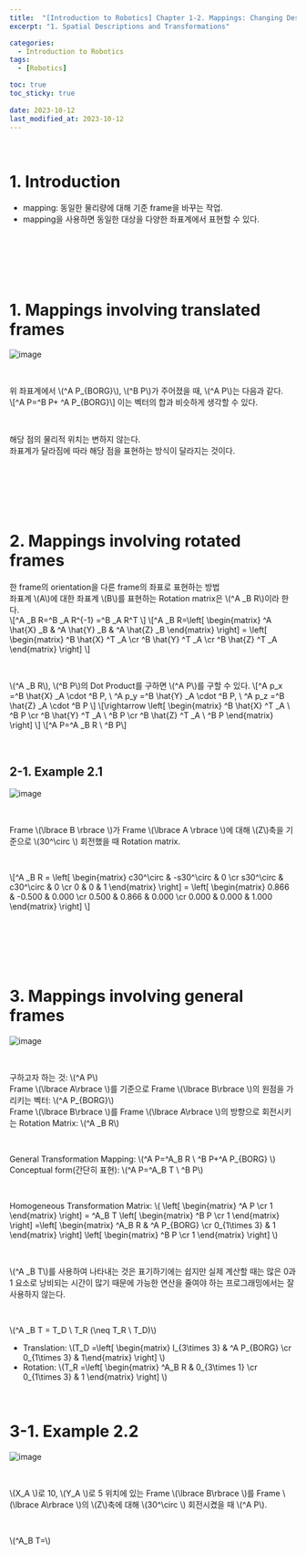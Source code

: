 ```yaml
---
title:  "[Introduction to Robotics] Chapter 1-2. Mappings: Changing Descriptions from Frame to Frame"
excerpt: "1. Spatial Descriptions and Transformations"

categories:
  - Introduction to Robotics
tags:
  - [Robotics]

toc: true
toc_sticky: true
 
date: 2023-10-12
last_modified_at: 2023-10-12
---
```


&nbsp;

# 1. Introduction
- mapping: 동일한 물리량에 대해 기준 frame을 바꾸는 작업.
- mapping을 사용하면 동일한 대상을 다양한 좌표계에서 표현할 수 있다.

&nbsp;

&nbsp;

&nbsp;

# 1. Mappings involving translated frames
![image](/assets/images/IR_Figure2.4.png)

&nbsp;

위 좌표계에서 \\(^A P_{BORG}\\), \\(^B P\\)가 주어졌을 때, \\(^A P\\)는 다음과 같다.\
\\[^A P=^B P+ ^A P_{BORG}\\]
이는 벡터의 합과 비슷하게 생각할 수 있다.

&nbsp;

해당 점의 물리적 위치는 변하지 않는다.\
좌표계가 달라짐에 따라 해당 점을 표현하는 방식이 달라지는 것이다.

&nbsp;

&nbsp;

&nbsp;

# 2. Mappings involving rotated frames
한 frame의 orientation을 다른 frame의 좌표로 표현하는 방법\
좌표계 \\(A\\)에 대한 좌표계 \\(B\\)를 표현하는 Rotation matrix은 \\(^A _B R\\)이라 한다.\
\\[^A _B R=^B _A R^{-1} =^B _A R^T \\]
\\[^A _B R=\left[ \begin{matrix} ^A \hat{X} _B & ^A \hat{Y} _B & ^A \hat{Z} _B \end{matrix} \right] = \left[ \begin{matrix} ^B \hat{X} ^T _A \cr ^B \hat{Y} ^T _A \cr ^B \hat{Z} ^T _A \end{matrix} \right] \\]

&nbsp;

\\(^A _B R\\), \\(^B P\\)의 Dot Product를 구하면 \\(^A P\\)를 구할 수 있다.
\\[^A p_x =^B \hat{X} _A \cdot ^B P, \ ^A p_y =^B \hat{Y} _A \cdot ^B P, \ ^A p_z =^B \hat{Z} _A \cdot ^B P \\]
\\[\rightarrow \left[ \begin{matrix} ^B \hat{X} ^T _A \ ^B P \cr ^B \hat{Y} ^T _A \ ^B P \cr ^B \hat{Z} ^T _A \ ^B P \end{matrix} \right] \\]
\\[^A P=^A _B R \ ^B P\\]

&nbsp;

## 2-1. Example 2.1
![image](/assets/images/IR_Figure2.6.png)

&nbsp;

Frame \\(\lbrace B \rbrace \\)가 Frame \\(\lbrace A \rbrace \\)에 대해 \\(Z\\)축을 기준으로 \\(30^\circ \\) 회전했을 때 Rotation matrix.

&nbsp;

\\[^A _B R = \left[ \begin{matrix} c30^\circ & -s30^\circ & 0 \cr s30^\circ & c30^\circ & 0 \cr 0 & 0 & 1 \end{matrix} \right] = \left[ \begin{matrix} 0.866 & -0.500 & 0.000 \cr 0.500 & 0.866 & 0.000 \cr 0.000 & 0.000 & 1.000 \end{matrix} \right] \\]

&nbsp;

&nbsp;

&nbsp;

# 3. Mappings involving general frames
![image](/assets/images/IR_Figure2.7.png)

&nbsp;

구하고자 하는 것: \\(^A P\\)\
Frame \\(\lbrace A\rbrace \\)를 기준으로 Frame \\(\lbrace B\rbrace \\)의 원점을 가리키는 벡터: \\(^A P_{BORG}\\)\
Frame \\(\lbrace B\rbrace \\)를 Frame \\(\lbrace A\rbrace \\)의 방향으로 회전시키는 Rotation Matrix: \\(^A _B R\\)

&nbsp;

General Transformation Mapping: \\(^A P=^A_B R \ ^B P+^A P_{BORG} \\)\
Conceptual form(간단히 표현): \\(^A P=^A_B T \ ^B P\\)

&nbsp;

Homogeneous Transformation Matrix: \\( \left[ \begin{matrix} ^A P \cr 1 \end{matrix} \right] = ^A_B T \left[ \begin{matrix} ^B P \cr 1 \end{matrix} \right] =\left[ \begin{matrix} ^A_B R & ^A P_{BORG} \cr 0_{1\times 3} & 1 \end{matrix} \right] \left[ \begin{matrix} ^B P \cr 1 \end{matrix} \right] \\)

&nbsp;

\\(^A _B T\\)를 사용하여 나타내는 것은 표기하기에는 쉽지만 실제 계산할 때는 많은 0과 1 요소로 낭비되는 시간이 많기 때문에 가능한 연산을 줄여야 하는 프로그래밍에서는 잘 사용하지 않는다.

&nbsp;

\\(^A _B T = T_D \ T_R (\neq T_R \ T_D)\\)
- Translation: \\(T_D =\left[ \begin{matrix} I_{3\times 3} & ^A P_{BORG} \cr 0_{1\times 3} & 1\end{matrix} \right] \\)
- Rotation: \\(T_R =\left[ \begin{matrix} ^A_B R & 0_{3\times 1} \cr 0_{1\times 3} & 1 \end{matrix} \right] \\)

&nbsp;

# 3-1. Example 2.2
![image](/assets/images/IR_Figure2.8.png)

&nbsp;

\\(X_A \\)로 10, \\(Y_A \\)로 5 위치에 있는 Frame \\(\lbrace B\rbrace \\)를 Frame \\(\lbrace A\rbrace \\)의 \\(Z\\)축에 대해 \\(30^\circ \\) 회전시켰을 때 \\(^A P\\).

&nbsp;

\\(^A_B T=\\)
